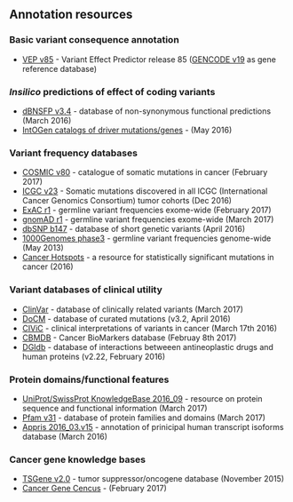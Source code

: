 ## Annotation resources

### Basic variant consequence annotation
  * [VEP v85](http://www.ensembl.org/info/docs/tools/vep/index.html) - Variant Effect Predictor release 85 ([GENCODE v19](https://www.gencodegenes.org/releases/19.html) as gene reference database)

###  *Insilico* predictions of effect of coding variants
  * [dBNSFP v3.4](https://sites.google.com/site/jpopgen/dbNSFP) - database of non-synonymous functional predictions (March 2016)
  * [IntOGen catalogs of driver mutations/genes](https://www.intogen.org/downloads) - (May 2016)

###  Variant frequency databases
  * [COSMIC v80](http://cancer.sanger.ac.uk/cosmic/) - catalogue of somatic mutations in cancer (February 2017)
  * [ICGC v23](https://dcc.icgc.org/) - Somatic mutations discovered in all ICGC (International Cancer Genomics Consortium) tumor cohorts (Dec 2016)
  * [ExAC r1](http://exac.broadinstitute.org/) - germline variant frequencies exome-wide (February 2017)
  * [gnomAD r1](http://exac.broadinstitute.org/) - germline variant frequencies exome-wide (March 2017)
  * [dbSNP b147](http://www.ncbi.nlm.nih.gov/SNP/) - database of short genetic variants (April 2016)
  * [1000Genomes phase3](ftp://ftp.1000genomes.ebi.ac.uk/vol1/ftp/release/20130502/) - germline variant frequencies genome-wide (May 2013)
  * [Cancer Hotspots](http://cancerhotspots.org) - a resource for statistically significant mutations in cancer (2016)

### Variant databases of clinical utility
  * [ClinVar](http://www.ncbi.nlm.nih.gov/clinvar/) - database of clinically related variants (March 2017)
  * [DoCM](http://docm.genome.wustl.edu) - database of curated mutations (v3.2, April 2016)
  * [CIViC](http://civic.genome.wustl.edu) - clinical interpretations of variants in cancer (March 17th 2016)
  * [CBMDB](http://www.cancergenomeinterpreter.org/biomarkers) - Cancer BioMarkers database (Februay 8th 2017)
  * [DGIdb](http://dgidb.genome.wustl.edu) - database of interactions betweeen antineoplastic drugs and human proteins (v2.22, February 2016)

### Protein domains/functional features
  * [UniProt/SwissProt KnowledgeBase 2016_09](http://www.uniprot.org) - resource on protein sequence and functional information (March 2017)
  * [Pfam v31](http://pfam.xfam.org) - database of protein families and domains (March 2017)
  * [Appris 2016_03.v15](http://appris.bioinfo.cnio.es/#/) - annotation of prinicipal human transcript isoforms database (March 2016)

### Cancer gene knowledge bases
  * [TSGene v2.0](http://bioinfo.mc.vanderbilt.edu/TSGene/) - tumor suppressor/oncogene database (November 2015)
  * [Cancer Gene Cencus](http://cancer.sanger.ac.uk/cosmic/) - (February 2017)
